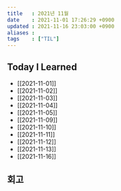 ```yaml
---
title   : 2021년 11월 
date    : 2021-11-01 17:26:29 +0900
updated : 2021-11-16 23:03:00 +0900
aliases : 
tags    : ["TIL"]
---
```

## Today I Learned  
- [[2021-11-01]]
- [[2021-11-02]]
- [[2021-11-03]]
- [[2021-11-04]]
- [[2021-11-05]]
- [[2021-11-09]]
- [[2021-11-10]]
- [[2021-11-11]]
- [[2021-11-12]]
- [[2021-11-13]]
- [[2021-11-16]]

## 회고
